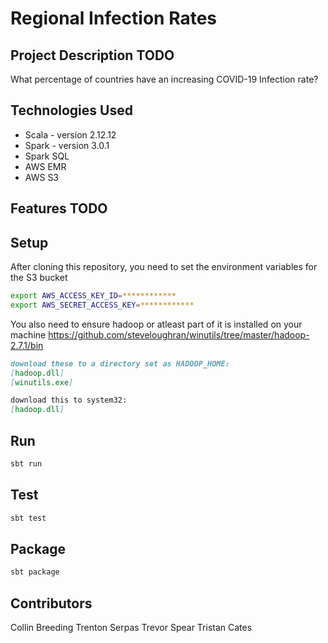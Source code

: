# Regional Infection Rates

## Project Description TODO
What percentage of countries have an increasing COVID-19 Infection rate?

## Technologies Used

* Scala - version 2.12.12
* Spark - version 3.0.1
* Spark SQL
* AWS EMR
* AWS S3

## Features TODO

## Setup

After cloning this repository, you need to set the environment variables for the S3 bucket
```bash
export AWS_ACCESS_KEY_ID=************
export AWS_SECRET_ACCESS_KEY=************
```

You also need to ensure hadoop or atleast part of it is installed on your machine
https://github.com/steveloughran/winutils/tree/master/hadoop-2.7.1/bin
```md
download these to a directory set as HADOOP_HOME:
[hadoop.dll]
[winutils.exe]

download this to system32:
[hadoop.dll]
```

## Run
```bash
sbt run
```

## Test
```bash
sbt test
```

## Package
```bash
sbt package
```

## Contributors
Collin Breeding
Trenton Serpas
Trevor Spear
Tristan Cates